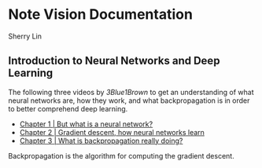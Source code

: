# Note Vision Documentation
 Sherry Lin

## Introduction to Neural Networks and Deep Learning

The following three videos by *3Blue1Brown* to get an understanding of what neural networks are, how they work, and what backpropagation is in order to better comprehend deep learning.

- [Chapter 1 | But what is a neural network?](https://youtu.be/aircAruvnKk?si=bKe3I8pQEtDHPTxS)
- [Chapter 2 | Gradient descent, how neural networks learn](https://youtu.be/IHZwWFHWa-w?si=bdLgCjGBCk_S1ENU)
- [Chapter 3 | What is backpropagation really doing?](https://youtu.be/Ilg3gGewQ5U?si=7DkytDDaGr3OIsuv)

Backpropagation is the algorithm for computing the gradient descent.